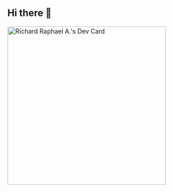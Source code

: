 ## Hi there 👋

<a href="https://app.daily.dev/rich_tech123"><img src="https://api.daily.dev/devcards/v2/F5cxAxeNlHAqBVCt67SDW.png?type=default&r=kib" width="356" alt="Richard Raphael A.'s Dev Card"/></a>
